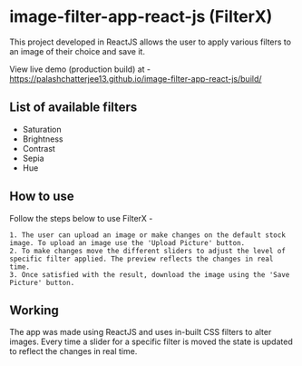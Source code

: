 # image-filter-app-react-js (FilterX)

This project developed in ReactJS allows the user to apply various filters to an image of their choice and save it.

View live demo (production build) at - https://palashchatterjee13.github.io/image-filter-app-react-js/build/

## List of available filters
- Saturation
- Brightness
- Contrast
- Sepia
- Hue

## How to use
Follow the steps below to use FilterX -

    1. The user can upload an image or make changes on the default stock image. To upload an image use the 'Upload Picture' button.
    2. To make changes move the different sliders to adjust the level of specific filter applied. The preview reflects the changes in real time.
    3. Once satisfied with the result, download the image using the 'Save Picture' button.


## Working
The app was made using ReactJS and uses in-built CSS filters to alter images. Every time a slider for a specific filter is moved the state is updated to reflect the changes in real time.